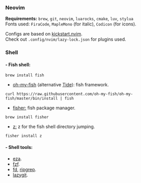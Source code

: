 ### Neovim

**Requirements:** `brew`, `git`, `neovim`, `luarocks`, `cmake`, `luv`, `stylua`<br>Fonts used: `FiraCode`, `MapleMono` (for italic), `Codicon` (for icons).

Configs are based on [kickstart.nvim](https://github.com/nvim-lua/kickstart.nvim).<br>Check out `.config/nvim/lazy-lock.json` for plugins used.

### Shell

#### - Fish shell:

```
brew install fish
```

- [oh-my-fish](https://github.com/oh-my-fish/oh-my-fish) (alternative [Tide](https://github.com/IlanCosman/tide)): fish framework.

```
curl https://raw.githubusercontent.com/oh-my-fish/oh-my-fish/master/bin/install | fish
```

- [fisher:](https://github.com/jorgebucaran/fisher) fish package manager.

```
brew install fisher
```

- [z:](https://github.com/jethrokuan/z) z for the fish shell directory jumping.

```
fisher install z
```

#### - Shell tools:

- [eza](https://github.com/eza-community/eza).
- [fzf](https://github.com/junegunn/fzf).
- [fd](https://github.com/sharkdp/fd), [ripgrep](https://github.com/BurntSushi/ripgrep).
- [lazygit](https://github.com/jesseduffield/lazygit).
